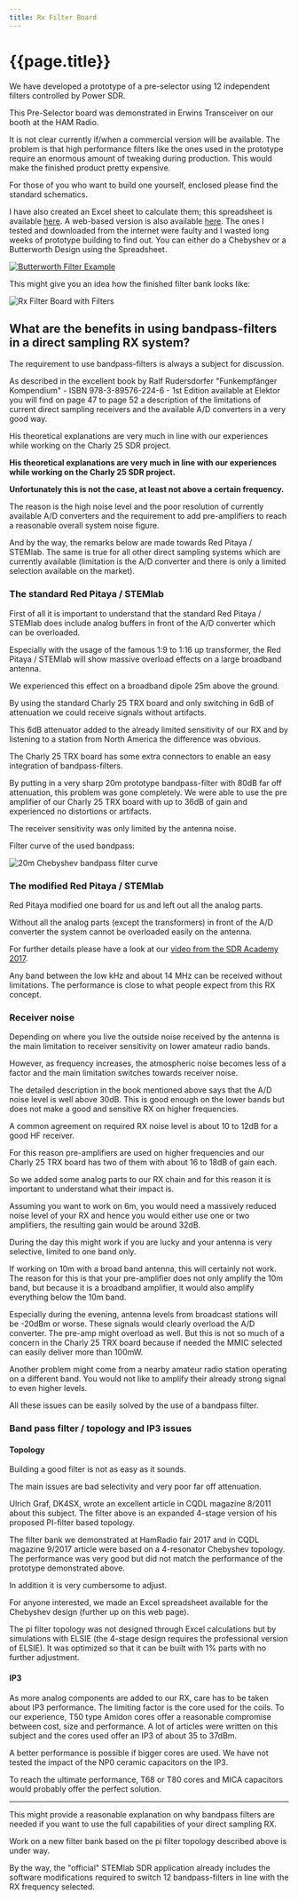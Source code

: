 ```yaml
---
title: Rx Filter Board
---
```


# {{page.title}}

We have developed a prototype of a pre-selector using 12 independent filters controlled by Power SDR.

This Pre-Selector board was demonstrated in Erwins Transceiver on our booth at the HAM Radio.

It is not clear currently if/when a commercial version will be available. The problem is that high performance filters like the ones used in the prototype require an enormous amount of tweaking during production. This would make the finished product pretty expensive.

For those of you who want to build one yourself, enclosed please find the standard schematics.

I have also created an Excel sheet to calculate them; this spreadsheet is available [here](/assets/download/filter-calculator.xls). A web-based version is also available [here](calculator). The ones I tested and downloaded from the internet were faulty and I wasted long weeks of prototype building to find out. You can either do a Chebyshev or a Butterworth Design using the Spreadsheet.

[![Butterworth Filter Example](/assets/img/hardware/rx-butterworth-filter-example.png)](/assets/img/hardware/rx-butterworth-filter-example.png)

This might give you an idea how the finished filter bank looks like:

![Rx Filter Board with Filters](/assets/img/hardware/rx-filters.jpg)

## What are the benefits in using bandpass-filters in a direct sampling RX system?

The requirement to use bandpass-filters is always a subject for discussion.

As described in the excellent book by Ralf Rudersdorfer "Funkempfänger Kompendium" - ISBN 978-3-89576-224-6 - 1st Edition available at Elektor you will find on page 47 to page 52 a description of the limitations of current direct sampling receivers and the available A/D converters in a very good way.

His theoretical explanations are very much in line with our experiences while working on the Charly 25 SDR project.

**His theoretical explanations are very much in line with our experiences while working on the Charly 25 SDR project.**

**Unfortunately this is not the case, at least not above a certain frequency.**

The reason is the high noise level and the poor resolution of currently available A/D converters and the requirement to add pre-amplifiers to reach a reasonable overall system noise figure.

And by the way, the remarks below are made towards Red Pitaya / STEMlab. The same is true for all other direct sampling systems which are currently available (limitation is the A/D converter and there is only a limited selection available on the market).

### The standard Red Pitaya / STEMlab

First of all it is important to understand that the standard Red Pitaya / STEMlab does include analog buffers in front of the A/D converter which can be overloaded.

Especially with the usage of the famous 1:9 to 1:16 up transformer, the Red Pitaya / STEMlab will show massive overload effects on a large broadband antenna. 

We experienced this effect on a broadband dipole 25m above the ground.

By using the standard Charly 25 TRX board and only switching in 6dB of attenuation we could receive signals without artifacts.

This 6dB attenuator added to the already limited sensitivity of our RX and by listening to a station from North America the difference was obvious.

The Charly 25 TRX board has some extra connectors to enable an easy integration of bandpass-filters.

By putting in a very sharp 20m prototype bandpass-filter with 80dB far off attenuation, this problem was gone completely. We were able to use the pre amplifier of our Charly 25 TRX board with up to 36dB of gain and experienced no distortions or artifacts.

The receiver sensitivity was only limited by the antenna noise.

Filter curve of the used bandpass:

![20m Chebyshev bandpass filter curve](/assets/img/hardware/chebyshev-filter-curve-20m.png)

### The modified Red Pitaya / STEMlab

Red Pitaya modified one board for us and left out all the analog parts.

Without all the analog parts (except the transformers) in front of the A/D converter the system cannot be overloaded easily on the antenna.

For further details please have a look at our [video from the SDR Academy 2017](/videos/sdra-2017).

Any band between the low kHz and about 14 MHz can be received without limitations. The performance is close to what people expect from this RX concept.

### Receiver noise

Depending on where you live the outside noise received by the antenna is the main limitation to receiver sensitivity on lower amateur radio bands.

However, as frequency increases, the atmospheric noise becomes less of a factor and the main limitation switches towards receiver noise.

The detailed description in the book mentioned above says that the A/D noise level is well above 30dB. This is good enough on the lower bands but does not make a good and sensitive RX on higher frequencies.

A common agreement on required RX noise level is about 10 to 12dB for a good HF receiver.

For this reason pre-amplifiers are used on higher frequencies and our Charly 25 TRX board has two of them with about 16 to 18dB of gain each.

So we added some analog parts to our RX chain and for this reason it is important to understand what their impact is.

Assuming you want to work on 6m, you would need a massively reduced noise level of your RX and hence you would either use one or two amplifiers, the resulting gain would be around 32dB.

During the day this might work if you are lucky and your antenna is very selective, limited to one band only.

If working on 10m with a broad band antenna, this will certainly not work. The reason for this is that your pre-amplifier does not only amplify the 10m band, but because it is a broadband amplifier, it would also amplify everything below the 10m band.

Especially during the evening, antenna levels from broadcast stations will be -20dBm or worse. These signals would clearly overload the A/D converter. The pre-amp might overload as well. But this is not so much of a concern in the Charly 25 TRX board because if needed the MMIC selected can easily deliver more than 100mW.

Another problem might come from a nearby amateur radio station operating on a different band. You would not like to amplify their already strong signal to even higher levels.

All these issues can be easily solved by the use of a bandpass filter.

### Band pass filter / topology and IP3 issues

#### Topology

Building a good filter is not as easy as it sounds.

The main issues are bad selectivity and very poor far off attenuation.

Ulrich Graf, DK4SX, wrote an excellent article in CQDL magazine 8/2011 about this subject. The filter above is an expanded 4-stage version of his proposed PI-filter based topology.

The filter bank we demonstrated at HamRadio fair 2017 and in CQDL magazine 9/2017 article were based on a 4-resonator Chebyshev topology. The performance was very good but did not match the performance of the prototype demonstrated above.

In addition it is very cumbersome to adjust.

For anyone interested, we made an Excel spreadsheet available for the Chebyshev design (further up on this web page).

The pi filter topology was not designed through Excel calculations but by simulations with ELSIE (the 4-stage design requires the professional version of ELSIE). It was optimized so that it can be built with 1% parts with no further adjustment.

#### IP3

As more analog components are added to our RX, care has to be taken about IP3 performance. The limiting factor is the core used for the coils. To our experience, T50 type Amidon cores offer a reasonable compromise between cost, size and performance. A lot of articles were written on this subject and the cores used offer an IP3 of about 35 to 37dBm.

A better performance is possible if bigger cores are used. We have not tested the impact of the NP0 ceramic capacitors on the IP3.

To reach the ultimate performance, T68 or T80 cores and MICA capacitors would probably offer the perfect solution.

---

This might provide a reasonable explanation on why bandpass filters are needed if you want to use the full capabilities of your direct sampling RX.

Work on a new filter bank based on the pi filter topology described above is under way.

By the way, the "official" STEMlab SDR application already includes the software modifications required to switch 12 bandpass-filters in line with the RX frequency selected.
